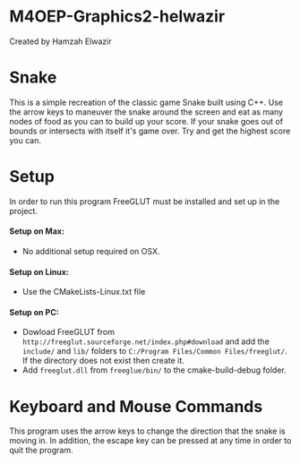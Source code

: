 # M4OEP-Graphics2-helwazir
Created by Hamzah Elwazir
# Snake
This is a simple recreation of the classic game Snake built using C++. Use the arrow keys to maneuver the snake around
the screen and eat as many nodes of food as you can to build up your score. If your snake goes out of bounds or 
intersects with itself it's game over. Try and get the highest score you can. 


# Setup
In order to run this program FreeGLUT must be installed and set up in the project.
#### Setup on Max:
- No additional setup required on OSX.
#### Setup on Linux:
- Use the CMakeLists-Linux.txt file
#### Setup on PC:
- Dowload FreeGLUT from `http://freeglut.sourceforge.net/index.php#download` and add the `include/` and `lib/` folders
to `C:/Program Files/Common Files/freeglut/`. If the directory does not exist then create it.
- Add `freeglut.dll` from `freeglue/bin/` to the cmake-build-debug folder.
 
# Keyboard and Mouse Commands
This program uses the arrow keys to change the direction that the snake is moving in. In addition, the escape key can
be pressed at any time in order to quit the program.
